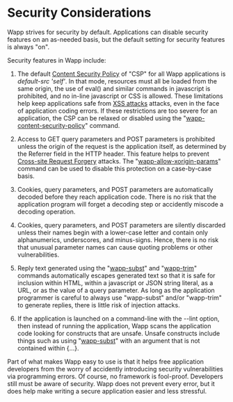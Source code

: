 Security Considerations
=======================

Wapp strives for security by default.  Applications can disable security
features on an as-needed basis, but the default setting for security
features is always "on".

Security features in Wapp include:

  1.  The default
      [Content Security Policy](https://en.wikipedia.org/wiki/Content_Security_Policy)
      of "CSP"
      for all Wapp applications is _default-src 'self'_.  In that mode,
      resources must all be loaded from the same origin, the use of
      eval() and similar commands in javascript is prohibited, and
      no in-line javascript or CSS is allowed.  These limitations help
      keep applications safe from 
      [XSS attacks](https://en.wikipedia.org/wiki/Cross-site_scripting)
      attacks, even in the face of application coding errors. If these
      restrictions are too severe for an application, the CSP can be
      relaxed or disabled using the 
      "[wapp-content-security-policy](commands.md#csp)" command.

  2.  Access to GET query parameters and POST parameters is prohibited
      unless the origin of the request is the application itself, as
      determined by the Referrer field in the HTTP header. This feature
      helps to prevent
      [Cross-site Request Forgery](https://en.wikipedia.org/wiki/Cross-site_request_forgery)
      attacks. The 
      "[wapp-allow-xorigin-params](commands.md#allow-xorigin)" command 
      can be used to disable this protection on a case-by-case basis.

  3.  Cookies, query parameters, and POST parameters are automatically
      decoded before they reach application code. There is no risk
      that the application program will forget a decoding step or
      accidently miscode a decoding operation.

  4.  Cookies, query parameters, and POST parameters are silently discarded
      unless their names begin with a lower-case letter and contain only
      alphanumerics, underscores, and minus-signs.  Hence, there is no risk
      that unusual parameter names can cause quoting problems or other
      vulnerabilities.

  5.  Reply text generated using the "[wapp-subst](commands.md#wapp-subst)"
      and "[wapp-trim](commands.md#wapp-trim)" commands
      automatically escapes generated text so that it is safe for inclusion
      within HTML, within a javascript or JSON string literal, as a URL,
      or as the value of a query parameter. As long as the application
      programmer is careful to always use "wapp-subst" and/or "wapp-trim"
      to generate replies, there is little risk of injection attacks.

  6.  If the application is launched on a command-line with the --lint
      option, then instead of running the application, Wapp scans the
      application code looking for constructs that are unsafe.  Unsafe
      constructs include things such as using 
      "[wapp-subst](commands.md#wapp-subst)" with an argument
      that is not contained within {...}.

Part of what makes Wapp easy to use is that it helps free application
developers from the worry of accidently introducing security vulnerabilities
via programming errors.  Of course, no framework is fool-proof.  Developers
still must be aware of security.  Wapp does not prevent every error, but
it does help make writing a secure application easier and less stressful.
